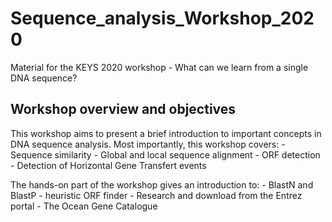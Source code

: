 # Sequence_analysis_Workshop_2020
Material for the KEYS 2020 workshop - What can we learn from a single DNA sequence?

## Workshop overview and objectives
This workshop aims to present a brief introduction to important concepts in DNA sequence analysis. Most importantly, this workshop covers:
	- Sequence similarity
	- Global and local sequence alignment
	- ORF detection
	- Detection of Horizontal Gene Transfert events

The hands-on part of the workshop gives an introduction to:
	- BlastN and BlastP
	- heuristic ORF finder
	- Research and download from the Entrez portal
	- The Ocean Gene Catalogue